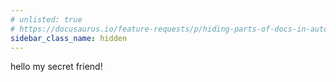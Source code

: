 ```yaml
---
# unlisted: true
# https://docusaurus.io/feature-requests/p/hiding-parts-of-docs-in-autogenerated-sidebar
sidebar_class_name: hidden
---
```


hello my secret friend!
